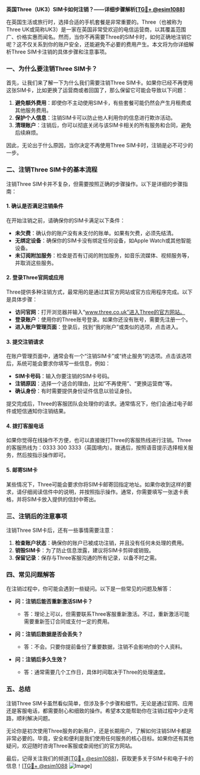 **英国Three（UK3）SIM卡如何注销？——详细步骤解析[[TG💪+ @esim1088](https://t.me/s/esim1088)]**

在英国生活或旅行时，选择合适的手机套餐是非常重要的。Three（也被称为Three UK或简称UK3）是一家在英国非常受欢迎的电信运营商，以其覆盖范围广、价格实惠而闻名。然而，当你不再需要Three的SIM卡时，如何正确地注销它呢？这不仅关系到你的账户安全，还能避免不必要的费用产生。本文将为你详细解析Three SIM卡注销的具体步骤和注意事项。

### 一、为什么要注销Three SIM卡？

首先，让我们来了解一下为什么我们需要注销Three SIM卡。如果你已经不再使用这张SIM卡，比如更换了运营商或者回国了，那么保留它可能会导致以下问题：

1. **避免额外费用**：即使你不主动使用SIM卡，有些套餐可能仍然会产生月租费或其他服务费用。
2. **保护个人信息**：注销SIM卡可以防止他人利用你的信息进行欺诈活动。
3. **清理账户**：注销后，你可以彻底关闭与该SIM卡相关的所有服务和合同，避免后续麻烦。

因此，无论出于什么原因，当你决定不再使用Three SIM卡时，注销是必不可少的一步。

### 二、注销Three SIM卡的基本流程

注销Three SIM卡并不复杂，但需要按照正确的步骤操作。以下是详细的步骤指南：

#### 1. 确认是否满足注销条件

在开始注销之前，请确保你的SIM卡满足以下条件：

- **未欠费**：确认你的账户没有未支付的账单。如果有欠费，必须先结清。
- **无绑定设备**：确保你的SIM卡没有绑定任何设备，如Apple Watch或其他智能设备。
- **未订阅附加服务**：检查是否有订阅的附加服务，如音乐流媒体、视频服务等，并取消这些服务。

#### 2. 登录Three官网或应用

Three提供多种注销方式，最常用的是通过其官方网站或官方应用程序完成。以下是具体步骤：

- **访问官网**：打开浏览器并输入“www.three.co.uk”进入Three的官方网站。
- **登录账户**：使用你的Three账号登录。如果你还没有账号，需要先注册一个。
- **进入账户管理页面**：登录后，找到“我的账户”或类似的选项，点击进入。

#### 3. 提交注销请求

在账户管理页面中，通常会有一个“注销SIM卡”或“终止服务”的选项。点击该选项后，系统可能会要求你填写一些信息，例如：

- **SIM卡号码**：输入你要注销的SIM卡号码。
- **注销原因**：选择一个适合的理由，比如“不再使用”、“更换运营商”等。
- **确认身份**：有时需要提供身份证件信息以验证身份。

提交完成后，Three的客服团队会处理你的请求。通常情况下，他们会通过电子邮件或短信通知你注销结果。

#### 4. 拨打客服电话

如果你觉得在线操作不方便，也可以直接拨打Three的客服热线进行注销。Three的客服热线为：0333 300 3333（英国境内）。拨通后，按照语音提示选择相关服务，然后按指示操作即可。

#### 5. 邮寄SIM卡

某些情况下，Three可能会要求你将SIM卡邮寄回指定地址。如果你收到这样的要求，请仔细阅读信件中的说明，并按照指示操作。通常，你需要填写一张退卡表格，并将SIM卡放入提供的信封中寄出。

### 三、注销后的注意事项

注销Three SIM卡后，还有一些事情需要注意：

1. **检查账户状态**：确保你的账户已被成功注销，并且没有任何未处理的费用。
2. **销毁SIM卡**：为了防止信息泄露，建议将SIM卡剪碎或销毁。
3. **保留记录**：保存与Three客服沟通的所有记录，以备不时之需。

### 四、常见问题解答

在注销过程中，你可能会遇到一些疑问。以下是一些常见的问题及解答：

- **问：注销后能否重新激活SIM卡？**
  - 答：理论上可以，但需要联系Three客服重新激活。不过，重新激活可能需要重新签订合同或支付一定的费用。
  
- **问：注销后数据是否会丢失？**
  - 答：不会。只要你提前备份了重要数据，注销不会影响你的个人资料。

- **问：注销后多久生效？**
  - 答：通常需要几个工作日，具体时间取决于Three的处理速度。

### 五、总结

注销Three SIM卡虽然看似简单，但涉及多个步骤和细节。无论是通过官网、应用还是客服电话，都需要耐心和细致的操作。希望本文能帮助你在注销过程中少走弯路，顺利解决问题。

无论你是初次使用Three服务的新用户，还是长期用户，了解如何注销SIM卡都是非常必要的。毕竟，安全和便利是我们使用任何服务的核心目标。如果你还有其他疑问，欢迎随时咨询Three客服或查阅他们的官方网站。

最后，记得关注我们的频道[[TG💪+ @esim1088](https://t.me/s/esim1088)]，获取更多关于SIM卡和电子卡的信息！[[TG💪+ @esim1088](https://t.me/s/esim1088) ![Image](https://i.postimg.cc/4NQfJmqS/Snipaste-2025-05-13-00-14-12.png)]